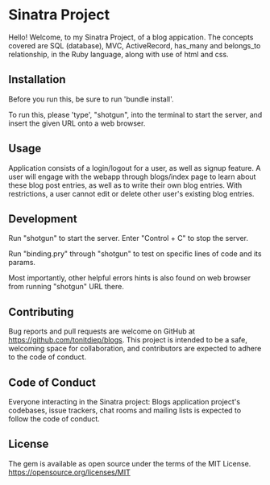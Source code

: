
# Sinatra Project
Hello! Welcome, to my Sinatra Project, of a blog appication. The concepts covered are SQL (database), MVC, ActiveRecord, has_many and belongs_to relationship, in the Ruby language, along with use of html and css.

## Installation
Before you run this, be sure to run 'bundle install'.

To run this, please 'type', "shotgun", into the terminal to start the server, and insert the given URL onto a web browser.

## Usage
Application consists of a login/logout for a user, as well as signup feature. A user will engage with the webapp through blogs/index page to learn about these blog post entries, as well as to write their own blog entries. With restrictions, a user cannot edit or delete other user's existing blog entries.

## Development
Run "shotgun" to start the server. 
Enter "Control + C" to stop the server. 

Run "binding.pry" through "shotgun" to test on specific lines of code and its params. 

Most importantly, other helpful errors hints is also found on web browser from running "shotgun" URL there.

## Contributing
Bug reports and pull requests are welcome on GitHub at https://github.com/tonitdiep/blogs. This project is intended to be a safe, welcoming space for collaboration, and contributors are expected to adhere to the code of conduct.

## Code of Conduct
Everyone interacting in the Sinatra project: Blogs application project's codebases, issue trackers, chat rooms and mailing lists is expected to follow the code of conduct.

## License
The gem is available as open source under the terms of the MIT License. https://opensource.org/licenses/MIT
